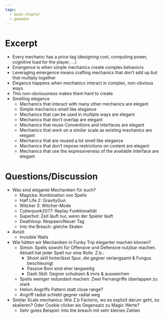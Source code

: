 ```yaml
---
tags:
  - book-chapter
  - gamedev
---
```

# Excerpt

- Every mechanic has a price tag (designing cost, computing power, cognitive load for the player, …)
- Emergence is when simple mechanics create complex behaviors
- Leveraging emergence means crafting mechanics that don’t add up but that multiply together
- Elegance happens when mechanics interact in complex, non-obvious ways
- This non-obviousness makes them hard to create
- Smelling elegance
    - Mechanics that interact with many other mechanics are elegant
    - Simple mechanics smell like elegance
    - Mechanics that can be used in multiple ways are elegant
    - Mechanics that don’t overlap are elegant
    - Mechanics that reuse Conventions and interfaces are elegant
    - Mechanics that work on a similar scale as existing mechanics are elegant
    - Mechanics that are reused a lot smell like elegance
    - Mechanics that don’t impose restrictions on content are elegant
    - Mechanics that use the expressiveness of the available interface are elegant

# Questions/Discussion

- Was sind elegante Mechaniken für euch?
    - Magicka: Kombination von Spells
    - Half Life 2: GravityGun
    - Witcher 3: Witcher-Mode
    - Cyberpunk2077: Replay Funktionalität
    - Superhot: Zeit läuft nur, wenn der Spieler läuft
    - Deathloop: Respawn/Neuer Tag
    - Into the Breach: gleiche Skalen
- Avoid:
    - Invisible Walls
- Wie hätten wir Mechaniken in Funky Trip eleganter machen können?
    - Simon: Spells sowohl für Offensive und Defensive nutzbar machen. Aktuell hat jeder Spell nur eine Rolle. Z.b.:
        - Shoot skill hinterlässt Spur, die gegner verlangsamt & Fungus beschleunigt
        - Passive Boni sind eher langweilig
        - Dash Skill: Gegner schubsen & invis & ausweichen
    - Spells weniger redundant machen: Zwei Fernangriffe überlappen zu stark
    - Helion Angriffs Pattern statt close range?
    - Angriff radial schiebt gegner radial weg
- Similar Scale mechanics: Wie Z.b Factorio, wo es explizit darum geht, zu skalieren? Oder Cookie clicker als Gegensatz zu Magic Werte?
    - Sehr gutes Beispiel: Into the breach mit sehr kleinen Zahlen
